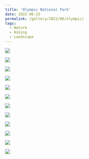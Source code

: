 ```yaml
---
title: 'Olympic National Park'
date: 2022-06-25
permalink: /gallery/2022/06/olympic/
tags:
  - Nature
  - Hiking
  - Landscape
---
```


![]({{base_path}}/images/22-06-25/DSCF6748.jpg)

![]({{base_path}}/images/22-06-25/DSCF6832.jpg)

![]({{base_path}}/images/22-06-25/DSCF6835-2.jpg)

![]({{base_path}}/images/22-06-25/DSCF6851.jpg)

![]({{base_path}}/images/22-06-25/DSCF6857.jpg)

![]({{base_path}}/images/22-06-25/DSCF6901.jpg)

![]({{base_path}}/images/22-06-25/DSCF6913.jpg)

![]({{base_path}}/images/22-06-25/DSCF6947.jpg)

![]({{base_path}}/images/22-06-25/DSCF6968.jpg)

![]({{base_path}}/images/22-06-25/DSCF6970.jpg)

![]({{base_path}}/images/22-06-25/IMG_1155.jpg)

![]({{base_path}}/images/22-06-25/IMG_1171.jpg)